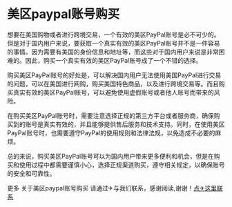# 美区paypal账号购买

想要在美国购物或者进行跨境交易，一个有效的美区PayPal账号是必不可少的。但是对于国内用户来说，要获取一个真实有效的美区PayPal账号并不是一件容易的事情。因为需要有美国的身份信息和地址等，而这些对于国内用户来说是非常困难的。因此，购买一个真实有效的美区PayPal账号成了一个不错的选择。

购买美区PayPal账号的好处是，可以解决国内用户无法使用美国PayPal进行交易的问题，可以在美国进行网购，购买美国特色商品，以及进行跨境交易等。而且购买真实有效的美区PayPal账号，可以避免使用虚假账号或者他人账号而带来的风险。

在购买美区PayPal账号时，需要注意选择正规的第三方平台或者服务商，确保购买到的账号是真实有效的，并且能够提供售后服务和技术支持。同时，在使用美区PayPal账号时，也需要遵守PayPal的使用规则和法律法规，以免造成不必要的麻烦。

总的来说，购买美区PayPal账号可以为国内用户带来更多便利和机会，但是在购买和使用过程中都需要谨慎小心，选择正规渠道购买，遵守相关规定，以确保账号的安全和可靠性。

更多 关于美区paypal账号购买 请通过✈与我们联系，感谢阅读,谢谢！[点✈这里联系](https://c.k02.cc)